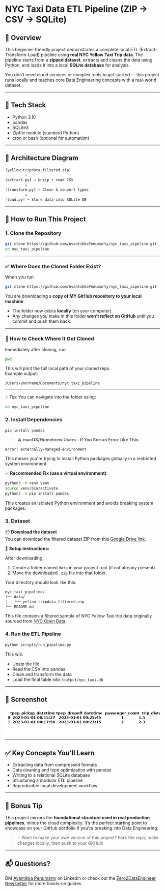 # NYC Taxi Data ETL Pipeline (ZIP → CSV → SQLite)

## 🚕 Overview
This beginner-friendly project demonstrates a complete local ETL (Extract-Transform-Load) pipeline using **real NYC Yellow Taxi Trip data**. The pipeline starts from a **zipped dataset**, extracts and cleans the data using Python, and loads it into a local **SQLite database** for analysis.

You don’t need cloud services or complex tools to get started — this project runs locally and teaches core Data Engineering concepts with a real-world dataset.

---

## 🧰 Tech Stack

- Python 3.10  
- pandas  
- SQLite3  
- Zipfile module (standard Python)  
- cron or bash (optional for automation)

---

## 🧱 Architecture Diagram

```
[yellow_tripdata_filtered.zip]
         ↓
[extract.py] → Unzip + read CSV
         ↓
[transform.py] → Clean & convert types
         ↓
[load.py] → Store data into SQLite DB
```

---

## 🧪 How to Run This Project

### 1. Clone the Repository

```bash
git clone https://github.com/AvantikkaPenumarty/nyc_taxi_pipeline.git
cd nyc_taxi_pipeline
```
---

### ✅ Where Does the Cloned Folder Exist?

When you run:

```bash
git clone https://github.com/AvantikkaPenumarty/nyc_taxi_pipeline.git
```

You are downloading a **copy of MY GitHub repository to your local machine**.

- The folder now exists **locally** (on your computer).
- Any changes you make in this folder **won’t reflect on GitHub** until you commit and push them back.

---

### 📁 How to Check Where It Got Cloned

Immediately after cloning, run:

```bash
pwd
```

This will print the full local path of your cloned repo.  
Example output:

```
/Users/yourname/Documents/nyc_taxi_pipeline
```

---

💡 Tip: You can navigate into the folder using:

```bash
cd nyc_taxi_pipeline
```


### 2. Install Dependencies

```bash
pip install pandas
```

> ⚠️ **macOS/Homebrew Users – If You See an Error Like This**:

```
error: externally-managed-environment
```

This means you're trying to install Python packages globally in a restricted system environment.

✅ **Recommended Fix (use a virtual environment)**:

```bash
python3 -m venv venv
source venv/bin/activate
python3 -m pip install pandas
```

This creates an isolated Python environment and avoids breaking system packages.


### 3. Dataset

📦 **Download the dataset**  
You can download the filtered dataset ZIP from this [Google Drive link](https://drive.google.com/file/d/1XC6DLyJm66p3r4PAk8dzN3GiPnLl2WIa/view?usp=sharing).

📁 **Setup instructions:**

After downloading:

1. Create a folder named `data` in your project root (if not already present).  
2. Move the downloaded `.zip` file into that folder.

Your directory should look like this:

```
nyc_taxi_pipeline/
├── data/
│   └── yellow_tripdata_filtered.zip
└── README.md
```

This file contains a filtered sample of NYC Yellow Taxi trip data originally sourced from [NYC Open Data](https://www.nyc.gov/site/tlc/about/tlc-trip-record-data.page).

### 4. Run the ETL Pipeline

```bash
python scripts/run_pipeline.py
```

This will:
- Unzip the file
- Read the CSV into pandas
- Clean and transform the data
- Load the final table into `/output/nyc_taxi.db`

---

## 📸 Screenshot

![Transformed Data Preview](screenshots/transformed_preview.png)

---

## ✅ Key Concepts You’ll Learn

- Extracting data from compressed formats  
- Data cleaning and type optimization with pandas  
- Writing to a relational SQLite database  
- Structuring a modular ETL pipeline  
- Reproducible local development workflow

---

## 🔎 Bonus Tip

This project mirrors the **foundational structure used in real production pipelines**, minus the cloud complexity. It’s the perfect starting point to showcase on your GitHub portfolio if you're breaking into Data Engineering.
> 💡 Want to make your own version of this project?
> Fork the repo, make changes locally, then push to your GitHub!
---

## 📬 Questions?

DM [Avantikka Penumarty](https://linkedin.com/in/avantikap) on LinkedIn or check out the [Zero2DataEngineer Newsletter](https://zero2dataengineer.substack.com) for more hands-on guides.
